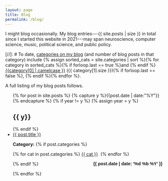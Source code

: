```yaml
---
layout: page
title: Blog
permalink: /blog/
---
```


I might blog occasionally. My blog entries---{{ site.posts | size }} in total since I started this website in 2021---may span neuroscience, computer science, music, political science, and public policy. 

[//]: # To date, <a href="/categories">categories on my blog</a> (and number of blog posts in that category) include {% assign sorted_cats = site.categories | sort  %}{% for category in sorted_cats %}{% if forloop.last == true %}and {% endif %}<a href="/categories/#{{category[0]}}" style="font-weight:normal;"> {{category[0] | camelcase }}</a> ({{ category[1].size  }}){% if forloop.last == false %}, {% endif %}{% endfor %}. 

A full listing of my blog posts follows.


<!-- {% assign sorted_cats = site.categories | sort  %}{% for category in sorted_cats %}{% if forloop.last == true %}and {% endif %}<a href="/categories/#{{category[0]}}" style="font-weight:normal;">{{category[0] | camelcase }}</a> ({{ category[1].size  }}){% if forloop.last == false %},{% endif %} {% endfor %} -->



<ul id="archive">
{% for post in site.posts %}
  {% capture y %}{{post.date | date:"%Y"}}{% endcapture %}
  {% if year != y %}
    {% assign year = y %}
    <h2 class="blogyear">{{ y}}</h2>
  {% endif %}
<li class="archiveposturl"><span><a href="{{ post.url }}" title="{{ post.title }}">{{ post.title }}</a></span><br/>
<span class = "postlower">

<!--<strong>Author:</strong> {{post.author}} -->
<strong>Category:</strong>  {% if post.categories %}
 
  {% for cat in post.categories %}
  <a href="/categories/#{{ cat }}" title="{{ cat }}">{{ cat }}</a>&nbsp;
  {% endfor %}

{% endif %} <!-- {{ post.categories | first }} -->
<strong style="font-size:100%; font-family: 'Titillium Web', sans-serif; float:right; padding-right: .5em">{{ post.date | date: '%d %b %Y' }}</strong> 
</span> 

</li>
{% endfor %}
</ul>

<!-- {{ post.date | date: '%m %d, %Y' }} -->
